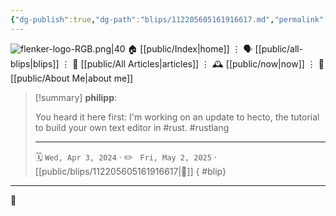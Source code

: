 ```yaml
---
{"dg-publish":true,"dg-path":"blips/112205605161916617.md","permalink":"/blips/112205605161916617/","title":"philipp on mastodon @ 2024-04-03","created":"2024-04-03T05:21:00","updated":"2025-05-02T08:50:44"}
---
```



<div class="transclusion internal-embed is-loaded"><div class="markdown-embed">




![flenker-logo-RGB.png|40](/img/user/attachments/flenker-logo-RGB.png)
🏠 [[public/Index\|home]]  ⋮ 🗣️ [[public/all-blips\|blips]] ⋮  📝 [[public/All Articles\|articles]]  ⋮ 🕰️ [[public/now\|now]] ⋮ 🪪 [[public/About Me\|about me]]


</div></div>


> [!summary] **philipp**:
>
> You heard it here first: I'm working on an update to hecto, the tutorial to build your own text editor in #rust. #rustlang
> - - -
>
> 🗓️ <code>Wed, Apr 3, 2024</code>  · ✏️ <code> Fri, May 2, 2025</code>  · [[public/blips/112205605161916617\|🔗]]
{ #blip}


- - -

 👾
